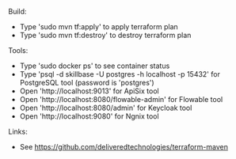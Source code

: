 
Build:

* Type 'sudo mvn tf:apply' to apply terraform plan
* Type 'sudo mvn tf:destroy' to destroy terraform plan


Tools:

* Type 'sudo docker ps' to see container status
* Type 'psql -d skillbase -U postgres -h localhost -p 15432' for PostgreSQL tool (password is 'postgres')
* Open 'http://localhost:9013' for ApiSix tool
* Open 'http://localhost:8080/flowable-admin' for Flowable tool
* Open 'http://localhost:8080/admin' for Keycloak tool
* Open 'http://localhost:9080' for Ngnix tool

Links:

* See https://github.com/deliveredtechnologies/terraform-maven
